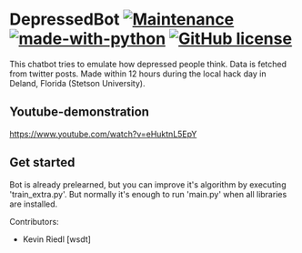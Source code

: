 # DepressedBot [![Maintenance](https://img.shields.io/badge/Maintained%3F-no-red.svg)](https://bitbucket.org/lbesson/ansi-colors) [![made-with-python](https://img.shields.io/badge/Made%20with-Python-1f425f.svg)](https://www.python.org/) [![GitHub license](https://img.shields.io/github/license/wsdt/DepressedBot.svg)](https://github.com/wsdt/DepressedBot/blob/master/LICENSE) 
This chatbot tries to emulate how depressed people think. Data is fetched from twitter posts.
Made within 12 hours during the local hack day in Deland, Florida (Stetson University).

## Youtube-demonstration
https://www.youtube.com/watch?v=eHuktnL5EpY

## Get started
Bot is already prelearned, but you can improve it's algorithm by executing 'train_extra.py'. But normally it's enough to run 'main.py' when all libraries are installed. 

Contributors: 
- Kevin Riedl [wsdt]
